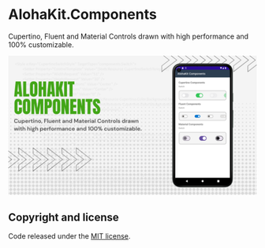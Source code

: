 # AlohaKit.Components

Cupertino, Fluent and Material Controls drawn with high performance and 100% customizable.

![AlohaKit.Components](images/alohakit-components-promo.png)


## Copyright and license

Code released under the [MIT license](https://opensource.org/licenses/MIT).